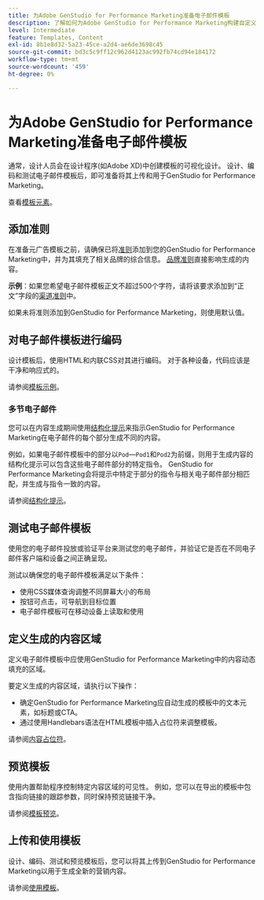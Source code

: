```yaml
---
title: 为Adobe GenStudio for Performance Marketing准备电子邮件模板
description: 了解如何为Adobe GenStudio for Performance Marketing构建自定义电子邮件模板。
level: Intermediate
feature: Templates, Content
exl-id: 8b1e8d32-5a23-45ce-a2d4-ae6de3698c45
source-git-commit: bd3c5c9ff12c962d4123ac992fb74cd94e184172
workflow-type: tm+mt
source-wordcount: '459'
ht-degree: 0%

---
```


# 为Adobe GenStudio for Performance Marketing准备电子邮件模板

通常，设计人员会在设计程序(如Adobe XD)中创建模板的可视化设计。 设计、编码和测试电子邮件模板后，即可准备将其上传和用于GenStudio for Performance Marketing。

查看[模板元素](use-templates.md#template-elements)。

## 添加准则

在准备元广告模板之前，请确保已将[准则](/help/user-guide/guidelines/overview.md)添加到您的GenStudio for Performance Marketing中，并为其填充了相关品牌的综合信息。 [品牌准则](/help/user-guide/guidelines/brands.md)直接影响生成的内容。

**示例**：如果您希望电子邮件模板正文不超过500个字符，请将该要求添加到“正文”字段的[渠道准则](/help/user-guide/guidelines/brands.md#channel-guidelines)中。

如果未将准则添加到GenStudio for Performance Marketing，则使用默认值。

## 对电子邮件模板进行编码

设计模板后，使用HTML和内联CSS对其进行编码。 对于各种设备，代码应该是干净和响应式的。

请参阅[模板示例](/help/user-guide/content/customize-template.md#template-examples)。

### 多节电子邮件

您可以在内容生成期间使用[结构化提示](/help/user-guide/effective-prompts.md#structured-prompts)来指示GenStudio for Performance Marketing在电子邮件的每个部分生成不同的内容。

例如，如果电子邮件模板中的部分以`Pod`—`Pod1`和`Pod2`为前缀，则用于生成内容的结构化提示可以包含这些电子邮件部分的特定指令。 GenStudio for Performance Marketing会将提示中特定于部分的指令与相关电子邮件部分相匹配，并生成与指令一致的内容。

请参阅[结构化提示](/help/user-guide/effective-prompts.md#structured-prompts)。

## 测试电子邮件模板

使用您的电子邮件投放或验证平台来测试您的电子邮件，并验证它是否在不同电子邮件客户端和设备之间正确呈现。

测试以确保您的电子邮件模板满足以下条件：

* 使用CSS媒体查询调整不同屏幕大小的布局
* 按钮可点击，可导航到目标位置
* 电子邮件模板可在移动设备上读取和使用

## 定义生成的内容区域

定义电子邮件模板中应使用GenStudio for Performance Marketing中的内容动态填充的区域。

要定义生成的内容区域，请执行以下操作：

* 确定GenStudio for Performance Marketing应自动生成的模板中的文本元素，如标题或CTA。
* 通过使用Handlebars语法在HTML模板中插入占位符来调整模板。

请参阅[内容占位符](/help/user-guide/content/customize-template.md#content-placeholders)。

## 预览模板

使用内置帮助程序控制特定内容区域的可见性。 例如，您可以在导出的模板中包含指向链接的跟踪参数，同时保持预览链接干净。

请参阅[模板预览](/help/user-guide/content/customize-template.md#template-preview)。

## 上传和使用模板

设计、编码、测试和预览模板后，您可以将其上传到GenStudio for Performance Marketing以用于生成全新的营销内容。

请参阅[使用模板](use-templates.md)。
